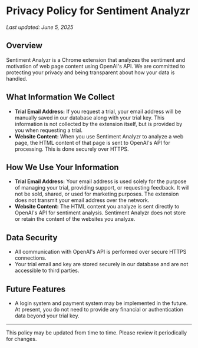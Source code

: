 # Privacy Policy for Sentiment Analyzr

_Last updated: June 5, 2025_

## Overview

Sentiment Analyzr is a Chrome extension that analyzes the sentiment and motivation of web page content using OpenAI's API. We are committed to protecting your privacy and being transparent about how your data is handled.

## What Information We Collect

- **Trial Email Address:** If you request a trial, your email address will be manually saved in our database along with your trial key. This information is not collected by the extension itself, but is provided by you when requesting a trial.
- **Website Content:** When you use Sentiment Analyzr to analyze a web page, the HTML content of that page is sent to OpenAI's API for processing. This is done securely over HTTPS.

## How We Use Your Information

- **Trial Email Address:** Your email address is used solely for the purpose of managing your trial, providing support, or requesting feedback. It will not be sold, shared, or used for marketing purposes. The extension does not transmit your email address over the network.
- **Website Content:** The HTML content you analyze is sent directly to OpenAI's API for sentiment analysis. Sentiment Analyzr does not store or retain the content of the websites you analyze.

## Data Security

- All communication with OpenAI's API is performed over secure HTTPS connections.
- Your trial email and key are stored securely in our database and are not accessible to third parties.

## Future Features

- A login system and payment system may be implemented in the future. At present, you do not need to provide any financial or authentication data beyond your trial key.

---

This policy may be updated from time to time. Please review it periodically for changes.
